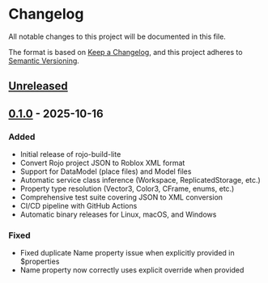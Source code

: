 # Changelog

All notable changes to this project will be documented in this file.

The format is based on [Keep a Changelog](https://keepachangelog.com/en/1.0.0/),
and this project adheres to [Semantic Versioning](https://semver.org/spec/v2.0.0.html).

## [Unreleased]

## [0.1.0] - 2025-10-16

### Added
- Initial release of rojo-build-lite
- Convert Rojo project JSON to Roblox XML format
- Support for DataModel (place files) and Model files
- Automatic service class inference (Workspace, ReplicatedStorage, etc.)
- Property type resolution (Vector3, Color3, CFrame, enums, etc.)
- Comprehensive test suite covering JSON to XML conversion
- CI/CD pipeline with GitHub Actions
- Automatic binary releases for Linux, macOS, and Windows

### Fixed
- Fixed duplicate Name property issue when explicitly provided in $properties
- Name property now correctly uses explicit override when provided

[Unreleased]: https://github.com/paralov/rbxbuild/compare/v0.1.0...HEAD
[0.1.0]: https://github.com/paralov/rbxbuild/releases/tag/v0.1.0
